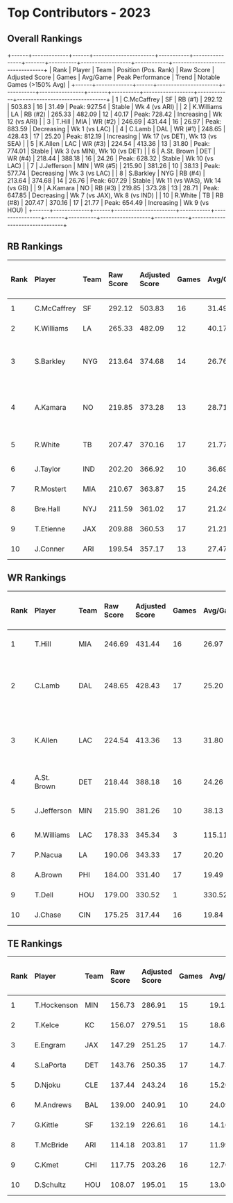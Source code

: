 # Top Contributors - 2023

## Overall Rankings

+------+-------------+------+----------------------+-----------+----------------+-------+----------+------------------+------------+--------------------------------+
| Rank | Player      | Team | Position (Pos. Rank) | Raw Score | Adjusted Score | Games | Avg/Game | Peak Performance | Trend      | Notable Games (>150% Avg)      |
+------+-------------+------+----------------------+-----------+----------------+-------+----------+------------------+------------+--------------------------------+
| 1    | C.McCaffrey | SF   | RB (#1)              | 292.12    | 503.83         | 16    | 31.49    | Peak: 927.54     | Stable     | Wk 4 (vs ARI)                  |
| 2    | K.Williams  | LA   | RB (#2)              | 265.33    | 482.09         | 12    | 40.17    | Peak: 728.42     | Increasing | Wk 12 (vs ARI)                 |
| 3    | T.Hill      | MIA  | WR (#2)              | 246.69    | 431.44         | 16    | 26.97    | Peak: 883.59     | Decreasing | Wk 1 (vs LAC)                  |
| 4    | C.Lamb      | DAL  | WR (#1)              | 248.65    | 428.43         | 17    | 25.20    | Peak: 812.19     | Increasing | Wk 17 (vs DET), Wk 13 (vs SEA) |
| 5    | K.Allen     | LAC  | WR (#3)              | 224.54    | 413.36         | 13    | 31.80    | Peak: 774.01     | Stable     | Wk 3 (vs MIN), Wk 10 (vs DET)  |
| 6    | A.St. Brown | DET  | WR (#4)              | 218.44    | 388.18         | 16    | 24.26    | Peak: 628.32     | Stable     | Wk 10 (vs LAC)                 |
| 7    | J.Jefferson | MIN  | WR (#5)              | 215.90    | 381.26         | 10    | 38.13    | Peak: 577.74     | Decreasing | Wk 3 (vs LAC)                  |
| 8    | S.Barkley   | NYG  | RB (#4)              | 213.64    | 374.68         | 14    | 26.76    | Peak: 607.29     | Stable     | Wk 11 (vs WAS), Wk 14 (vs GB)  |
| 9    | A.Kamara    | NO   | RB (#3)              | 219.85    | 373.28         | 13    | 28.71    | Peak: 647.85     | Decreasing | Wk 7 (vs JAX), Wk 8 (vs IND)   |
| 10   | R.White     | TB   | RB (#8)              | 207.47    | 370.16         | 17    | 21.77    | Peak: 654.49     | Increasing | Wk 9 (vs HOU)                  |
+------+-------------+------+----------------------+-----------+----------------+-------+----------+------------------+------------+--------------------------------+

## RB Rankings

| Rank | Player      | Team | Raw Score | Adjusted Score | Games | Avg/Game | Peak Performance | Trend      | Notable Games (>150% Avg)     |
| :----| :-----------| :----| :---------| :--------------| :-----| :--------| :----------------| :----------| :-----------------------------|
| 1    | C.McCaffrey | SF   | 292.12    | 503.83         | 16    | 31.49    | Peak: 927.54     | Stable     | Wk 4 (vs ARI)                 |
| 2    | K.Williams  | LA   | 265.33    | 482.09         | 12    | 40.17    | Peak: 728.42     | Increasing | Wk 12 (vs ARI)                |
| 3    | S.Barkley   | NYG  | 213.64    | 374.68         | 14    | 26.76    | Peak: 607.29     | Stable     | Wk 11 (vs WAS), Wk 14 (vs GB) |
| 4    | A.Kamara    | NO   | 219.85    | 373.28         | 13    | 28.71    | Peak: 647.85     | Decreasing | Wk 7 (vs JAX), Wk 8 (vs IND)  |
| 5    | R.White     | TB   | 207.47    | 370.16         | 17    | 21.77    | Peak: 654.49     | Increasing | Wk 9 (vs HOU)                 |
| 6    | J.Taylor    | IND  | 202.20    | 366.92         | 10    | 36.69    | Peak: 659.86     | Increasing |                               |
| 7    | R.Mostert   | MIA  | 210.67    | 363.87         | 15    | 24.26    | Peak: 705.62     | Decreasing |                               |
| 8    | Bre.Hall    | NYJ  | 211.59    | 361.02         | 17    | 21.24    | Peak: 766.88     | Increasing |                               |
| 9    | T.Etienne   | JAX  | 209.88    | 360.53         | 17    | 21.21    | Peak: 731.23     | Decreasing |                               |
| 10   | J.Conner    | ARI  | 199.54    | 357.17         | 13    | 27.47    | Peak: 746.48     | Increasing |                               |

## WR Rankings

| Rank | Player      | Team | Raw Score | Adjusted Score | Games | Avg/Game | Peak Performance | Trend      | Notable Games (>150% Avg)      |
| :----| :-----------| :----| :---------| :--------------| :-----| :--------| :----------------| :----------| :------------------------------|
| 1    | T.Hill      | MIA  | 246.69    | 431.44         | 16    | 26.97    | Peak: 883.59     | Decreasing | Wk 1 (vs LAC)                  |
| 2    | C.Lamb      | DAL  | 248.65    | 428.43         | 17    | 25.20    | Peak: 812.19     | Increasing | Wk 17 (vs DET), Wk 13 (vs SEA) |
| 3    | K.Allen     | LAC  | 224.54    | 413.36         | 13    | 31.80    | Peak: 774.01     | Stable     | Wk 3 (vs MIN), Wk 10 (vs DET)  |
| 4    | A.St. Brown | DET  | 218.44    | 388.18         | 16    | 24.26    | Peak: 628.32     | Stable     | Wk 10 (vs LAC)                 |
| 5    | J.Jefferson | MIN  | 215.90    | 381.26         | 10    | 38.13    | Peak: 577.74     | Decreasing | Wk 3 (vs LAC)                  |
| 6    | M.Williams  | LAC  | 178.33    | 345.34         | 3     | 115.11   | Peak: 463.67     | Stable     |                                |
| 7    | P.Nacua     | LA   | 190.06    | 343.33         | 17    | 20.20    | Peak: 628.31     | Decreasing |                                |
| 8    | A.Brown     | PHI  | 184.00    | 331.40         | 17    | 19.49    | Peak: 709.85     | Decreasing |                                |
| 9    | T.Dell      | HOU  | 179.00    | 330.52         | 1     | 330.52   | Peak: 330.52     | Stable     |                                |
| 10   | J.Chase     | CIN  | 175.25    | 317.44         | 16    | 19.84    | Peak: 1001.45    | Decreasing |                                |

## TE Rankings

| Rank | Player      | Team | Raw Score | Adjusted Score | Games | Avg/Game | Peak Performance | Trend      | Notable Games (>150% Avg) |
| :----| :-----------| :----| :---------| :--------------| :-----| :--------| :----------------| :----------| :-------------------------|
| 1    | T.Hockenson | MIN  | 156.73    | 286.91         | 15    | 19.13    | Peak: 556.70     | Stable     |                           |
| 2    | T.Kelce     | KC   | 156.07    | 279.51         | 15    | 18.63    | Peak: 657.18     | Decreasing |                           |
| 3    | E.Engram    | JAX  | 147.29    | 251.25         | 17    | 14.78    | Peak: 574.61     | Increasing |                           |
| 4    | S.LaPorta   | DET  | 143.76    | 250.35         | 17    | 14.73    | Peak: 515.23     | Stable     |                           |
| 5    | D.Njoku     | CLE  | 137.44    | 243.24         | 16    | 15.20    | Peak: 529.98     | Increasing |                           |
| 6    | M.Andrews   | BAL  | 139.00    | 240.91         | 10    | 24.09    | Peak: 367.42     | Decreasing |                           |
| 7    | G.Kittle    | SF   | 132.19    | 226.61         | 16    | 14.16    | Peak: 445.44     | Increasing |                           |
| 8    | T.McBride   | ARI  | 114.18    | 203.81         | 17    | 11.99    | Peak: 491.78     | Increasing |                           |
| 9    | C.Kmet      | CHI  | 117.75    | 203.26         | 16    | 12.70    | Peak: 473.96     | Increasing |                           |
| 10   | D.Schultz   | HOU  | 108.07    | 195.01         | 15    | 13.00    | Peak: 562.77     | Increasing |                           |

